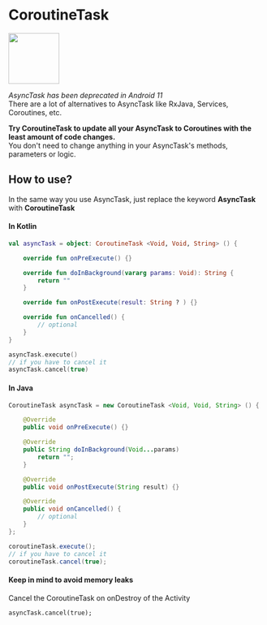 # CoroutineTask 
<img src = "https://pixabay.com/get/54e9d6454951af14f1dc8460da29317e1038dee2515077_640.png" height="100">

<em>AsyncTask has been deprecated in Android 11 </em> <br/>
There are a lot of alternatives to AsyncTask like RxJava, Services, Coroutines, etc.

<b>Try CoroutineTask to update all your AsyncTask to Coroutines with the least amount of code changes.</b><br/>
You don't need to change anything in your AsyncTask's methods, parameters or logic.<br/>


## How to use? 
In the same way you use AsyncTask, just replace the keyword <b>AsyncTask</b> with <b>CoroutineTask</b>

#### In Kotlin

```Kotlin
val asyncTask = object: CoroutineTask <Void, Void, String> () {

    override fun onPreExecute() {}

    override fun doInBackground(vararg params: Void): String {
        return ""
    }

    override fun onPostExecute(result: String ? ) {}

    override fun onCancelled() {
        // optional
    }
}

asyncTask.execute()
// if you have to cancel it
asyncTask.cancel(true)
```

#### In Java

```Java
CoroutineTask asyncTask = new CoroutineTask <Void, Void, String> () {

    @Override
    public void onPreExecute() {}

    @Override
    public String doInBackground(Void...params) 
        return "";
    }

    @Override
    public void onPostExecute(String result) {}

    @Override
    public void onCancelled() {
        // optional
    }
};

coroutineTask.execute();
// if you have to cancel it
coroutineTask.cancel(true);
```

#### Keep in mind to avoid memory leaks
Cancel the CoroutineTask on onDestroy of the Activity
```
asyncTask.cancel(true);
```
